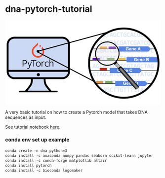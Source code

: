# dna-pytorch-tutorial

<img src="images/pytorch_dna.png"  width="650">

A very basic tutorial on how to create a Pytorch model that takes DNA sequences as input.

See tutorial notebook [here](https://github.com/erinhwilson/dna-pytorch-tutorial/blob/main/basic_DNA_tutorial.ipynb).

### conda env set up example
```
conda create -n dna python=3
conda install -c anaconda numpy pandas seaborn scikit-learn jupyter
conda install -c conda-forge matplotlib altair
conda install pytorch
conda install -c bioconda logomaker
```
